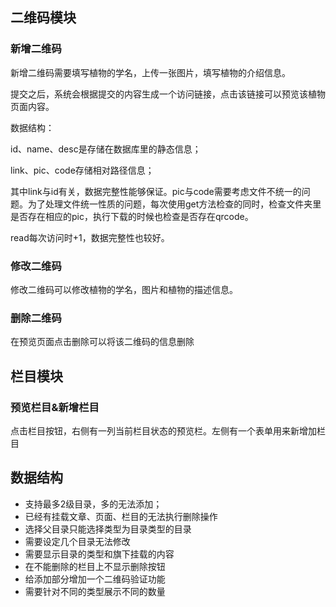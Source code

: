 ## 二维码模块
### 新增二维码
新增二维码需要填写植物的学名，上传一张图片，填写植物的介绍信息。

提交之后，系统会根据提交的内容生成一个访问链接，点击该链接可以预览该植物页面内容。

数据结构：

id、name、desc是存储在数据库里的静态信息；

link、pic、code存储相对路径信息；

其中link与id有关，数据完整性能够保证。pic与code需要考虑文件不统一的问题。为了处理文件统一性质的问题，每次使用get方法检查的同时，检查文件夹里是否存在相应的pic，执行下载的时候也检查是否存在qrcode。

read每次访问时+1，数据完整性也较好。

### 修改二维码
修改二维码可以修改植物的学名，图片和植物的描述信息。

### 删除二维码
在预览页面点击删除可以将该二维码的信息删除

## 栏目模块
### 预览栏目&新增栏目
点击栏目按钮，右侧有一列当前栏目状态的预览栏。左侧有一个表单用来新增加栏目

## 数据结构
- 支持最多2级目录，多的无法添加；
- 已经有挂载文章、页面、栏目的无法执行删除操作
- 选择父目录只能选择类型为目录类型的目录
- 需要设定几个目录无法修改
- 需要显示目录的类型和旗下挂载的内容
- 在不能删除的栏目上不显示删除按钮
- 给添加部分增加一个二维码验证功能
- 需要针对不同的类型展示不同的数量
